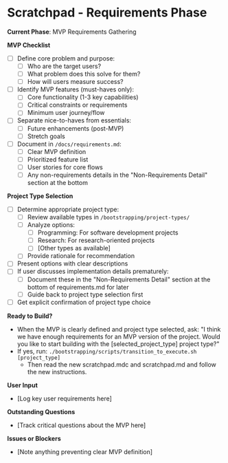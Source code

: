 # Scratchpad - Requirements Phase

**Current Phase**: MVP Requirements Gathering

**MVP Checklist**
- [ ] Define core problem and purpose:
  - [ ] Who are the target users?
  - [ ] What problem does this solve for them?
  - [ ] How will users measure success?
- [ ] Identify MVP features (must-haves only):
  - [ ] Core functionality (1-3 key capabilities)
  - [ ] Critical constraints or requirements
  - [ ] Minimum user journey/flow
- [ ] Separate nice-to-haves from essentials:
  - [ ] Future enhancements (post-MVP)
  - [ ] Stretch goals
- [ ] Document in `/docs/requirements.md`:
  - [ ] Clear MVP definition
  - [ ] Prioritized feature list
  - [ ] User stories for core flows
  - [ ] Any non-requirements details in the "Non-Requirements Detail" section at the bottom

**Project Type Selection**
- [ ] Determine appropriate project type:
  - [ ] Review available types in `/bootstrapping/project-types/`
  - [ ] Analyze options:
     - [ ] Programming: For software development projects
     - [ ] Research: For research-oriented projects
     - [ ] [Other types as available]
  - [ ] Provide rationale for recommendation
- [ ] Present options with clear descriptions
- [ ] If user discusses implementation details prematurely:
  - [ ] Document these in the "Non-Requirements Detail" section at the bottom of requirements.md for later
  - [ ] Guide back to project type selection first
- [ ] Get explicit confirmation of project type choice

**Ready to Build?**
- When the MVP is clearly defined and project type selected, ask:
  "I think we have enough requirements for an MVP version of the project. Would you like to start building with the [selected_project_type] project type?"
- If yes, run: `./bootstrapping/scripts/transition_to_execute.sh [project_type]`
    - Then read the new scratchpad.mdc and scratchpad.md and follow the new instructions.

**User Input**  
- [Log key user requirements here]

**Outstanding Questions**
- [Track critical questions about the MVP here]

**Issues or Blockers**  
- [Note anything preventing clear MVP definition]